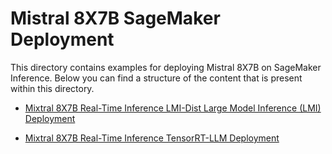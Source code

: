 # Mistral 8X7B SageMaker Deployment
This directory contains examples for deploying Mistral 8X7B on SageMaker Inference. Below you can find a structure of the content that is present within this directory.

- [Mixtral 8X7B Real-Time Inference LMI-Dist Large Model Inference (LMI) Deployment](https://github.com/aws-samples/sagemaker-genai-hosting-examples/blob/main/mixtral-8x7b-lmidist-deploy.ipynb)

- [Mixtral 8X7B Real-Time Inference TensorRT-LLM Deployment](https://github.com/aws-samples/sagemaker-genai-hosting-examples/blob/main/Mistral/mixtral-8x7b-trtllm-deploy.ipynb)